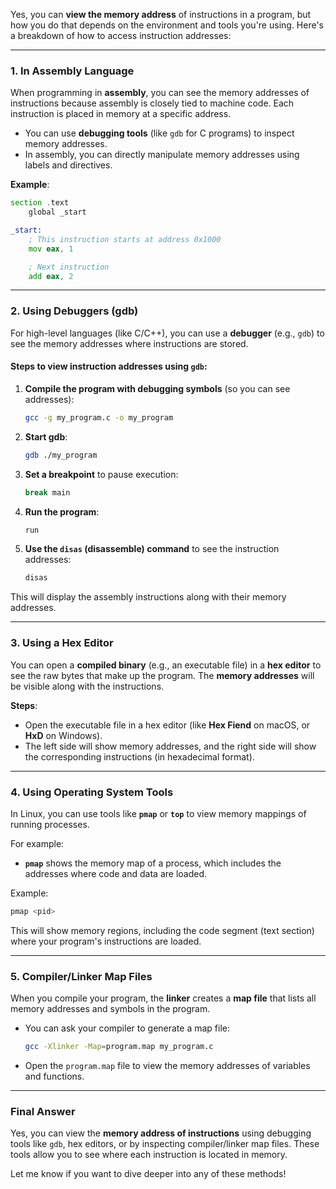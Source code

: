 Yes, you can **view the memory address** of instructions in a program, but how you do that depends on the environment and tools you're using. Here's a breakdown of how to access instruction addresses:

---

### **1. In Assembly Language**

When programming in **assembly**, you can see the memory addresses of instructions because assembly is closely tied to machine code. Each instruction is placed in memory at a specific address.

- You can use **debugging tools** (like `gdb` for C programs) to inspect memory addresses.
- In assembly, you can directly manipulate memory addresses using labels and directives.

**Example**:

```asm
section .text
    global _start

_start:
    ; This instruction starts at address 0x1000
    mov eax, 1

    ; Next instruction
    add eax, 2
```

---

### **2. Using Debuggers (gdb)**

For high-level languages (like C/C++), you can use a **debugger** (e.g., `gdb`) to see the memory addresses where instructions are stored.

#### Steps to view instruction addresses using `gdb`:

1. **Compile the program with debugging symbols** (so you can see addresses):
   ```bash
   gcc -g my_program.c -o my_program
   ```
2. **Start gdb**:
   ```bash
   gdb ./my_program
   ```
3. **Set a breakpoint** to pause execution:
   ```bash
   break main
   ```
4. **Run the program**:
   ```bash
   run
   ```
5. **Use the `disas` (disassemble) command** to see the instruction addresses:
   ```bash
   disas
   ```

This will display the assembly instructions along with their memory addresses.

---

### **3. Using a Hex Editor**

You can open a **compiled binary** (e.g., an executable file) in a **hex editor** to see the raw bytes that make up the program. The **memory addresses** will be visible along with the instructions.

**Steps**:

- Open the executable file in a hex editor (like **Hex Fiend** on macOS, or **HxD** on Windows).
- The left side will show memory addresses, and the right side will show the corresponding instructions (in hexadecimal format).

---

### **4. Using Operating System Tools**

In Linux, you can use tools like **`pmap`** or **`top`** to view memory mappings of running processes.

For example:

- **`pmap`** shows the memory map of a process, which includes the addresses where code and data are loaded.

Example:

```bash
pmap <pid>
```

This will show memory regions, including the code segment (text section) where your program's instructions are loaded.

---

### **5. Compiler/Linker Map Files**

When you compile your program, the **linker** creates a **map file** that lists all memory addresses and symbols in the program.

- You can ask your compiler to generate a map file:
  ```bash
  gcc -Xlinker -Map=program.map my_program.c
  ```
- Open the `program.map` file to view the memory addresses of variables and functions.

---

### **Final Answer**

Yes, you can view the **memory address of instructions** using debugging tools like `gdb`, hex editors, or by inspecting compiler/linker map files. These tools allow you to see where each instruction is located in memory.

Let me know if you want to dive deeper into any of these methods!

